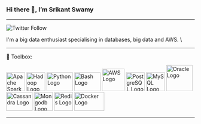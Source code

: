 ### Hi there 👋, I’m Srikant Swamy
---
<img alt="Twitter Follow" src="https://img.shields.io/twitter/follow/SrikantSwamy?style=social">

I'm a big data enthusiast specialising in databases, big data and AWS. \



---

🧰 Toolbox:

<img src="https://cdn.worldvectorlogo.com/logos/apache-spark-5.svg" alt="Apache Spark Logo" width="50" height="50"/>  <img src="https://cdn.worldvectorlogo.com/logos/hadoop.svg" alt="Hadoop Logo" width="50" height="50"/>
<img src="https://cdn.worldvectorlogo.com/logos/python-4.svg" alt="Python Logo" width="70" height="50"/>   <img src="https://cdn.worldvectorlogo.com/logos/bash-1.svg" alt="Bash Logo" width="70" height="50"/> 
<img src="https://cdn.worldvectorlogo.com/logos/amazon-web-services.svg" alt="AWS Logo" width="60" height="60"/>
<img src="https://cdn.worldvectorlogo.com/logos/postgresql.svg" alt="PostgreSQL Logo" width="50" height="50"/> <img src="https://cdn.worldvectorlogo.com/logos/mysql-6.svg" alt="MySQL Logo" width="50" height="50"/> <img src="https://cdn.worldvectorlogo.com/logos/oracle-6.svg" alt="Oracle Logo" width="70" height="70"/> 
<img src="https://cdn.worldvectorlogo.com/logos/cassandra.svg" alt="Cassandra Logo" width="70" height="50"/>  <img src="https://cdn.worldvectorlogo.com/logos/mongodb-icon-1.svg" alt="Mongodb Logo" width="50" height="50"/>  <img src="https://cdn.worldvectorlogo.com/logos/redis.svg" alt="Redis Logo" width="50" height="50"/> 
<img src="https://cdn.worldvectorlogo.com/logos/docker-3.svg" alt="Docker Logo" width="80" height="50"/>

---

<!---
SrikantSwamy/SrikantSwamy is a ✨ special ✨ repository because its `README.md` (this file) appears on your GitHub profile.
You can click the Preview link to take a look at your changes.
--->
